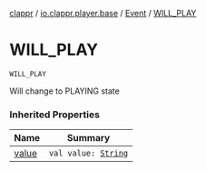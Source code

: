 [clappr](../../index.md) / [io.clappr.player.base](../index.md) / [Event](index.md) / [WILL_PLAY](./-w-i-l-l_-p-l-a-y.md)

# WILL_PLAY

`WILL_PLAY`

Will change to PLAYING state

### Inherited Properties

| Name | Summary |
|---|---|
| [value](value.md) | `val value: `[`String`](https://kotlinlang.org/api/latest/jvm/stdlib/kotlin/-string/index.html) |
